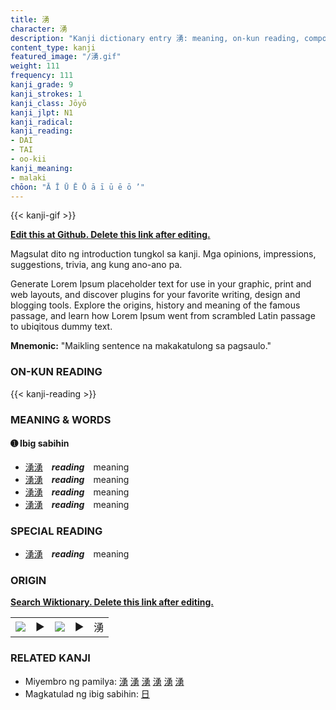 ```yaml
---
title: 湧
character: 湧
description: "Kanji dictionary entry 湧: meaning, on-kun reading, compounds, origin, related kanji"
content_type: kanji
featured_image: "/湧.gif"
weight: 111
frequency: 111
kanji_grade: 9
kanji_strokes: 1
kanji_class: Jōyō
kanji_jlpt: N1
kanji_radical: 
kanji_reading: 
- DAI
- TAI
- oo-kii
kanji_meaning:
- malaki
chōon: "Ā Ī Ū Ē Ō ā ī ū ē ō ’"
---
```

[//]: # (Don't edit the line below. Kanji animated GIF code is automatically generated.)
{{< kanji-gif >}}

[//]: # (Edit below this line.)

**[Edit this at Github. Delete this link after editing.](https://github.com/tim0g/tim/tree/main/content/kanji/湧/index.md)**

Magsulat dito ng introduction tungkol sa kanji. Mga opinions, impressions, suggestions, trivia, ang kung ano-ano pa.

Generate Lorem Ipsum placeholder text for use in your graphic, print and web layouts, and discover plugins for your favorite writing, design and blogging tools. Explore the origins, history and meaning of the famous passage, and learn how Lorem Ipsum went from scrambled Latin passage to ubiqitous dummy text.
 
**Mnemonic:** "Maikling sentence na makakatulong sa pagsaulo."

### ON-KUN READING

[//]: # (Don't edit the line below. ON-KUN READING code is automatically generated.)
{{< kanji-reading >}}

### MEANING & WORDS

#### ➊ **Ibig sabihin**
  - [湧](../湧)[湧](../湧)　***reading***　meaning
  - [湧](../湧)[湧](../湧)　***reading***　meaning
  - [湧](../湧)[湧](../湧)　***reading***　meaning
  - [湧](../湧)[湧](../湧)　***reading***　meaning

### SPECIAL READING
  - [湧](../湧)[湧](../湧)　***reading***　meaning

### ORIGIN

**[Search Wiktionary. Delete this link after editing.](https://wiktionary.org/wiki/湧)**
<table class="kanji-table"><tr><td>
<img src="60px-湧-bronze.svg.png">
</td><td>▶</td><td>
<img src="60px-湧-oracle.svg.png">
</td><td>▶</td>
<td class="kanji-origin">湧</td>
</tr></table>

### RELATED KANJI
- Miyembro ng pamilya: [湧](../湧) [湧](../湧) [湧](../湧) [湧](../湧) [湧](../湧) [湧](../湧)
- Magkatulad ng ibig sabihin: [日](../日)
